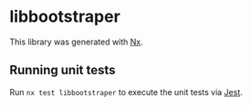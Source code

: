 # libbootstraper

This library was generated with [Nx](https://nx.dev).

## Running unit tests

Run `nx test libbootstraper` to execute the unit tests via [Jest](https://jestjs.io).
